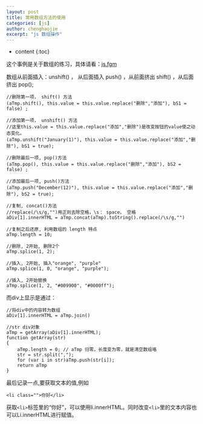 ```yaml
---
layout: post
title: 常用数组方法的使用
categories: [js]
author: chenghaojie
excerpt: "js 数组操作"
---
```


* content
{:toc}

这个事例是关于数组的练习，具体请看：[js.fgm](http://js.fgm.cc/learn/lesson4/07.html) <br/>

数组从前面插入：unshift() ， 从后面插入 push() ，从前面挤出 shift() ，从后面 挤出 pop();

    //删除第一项， shift() 方法
    (aTmp.shift(), this.value = this.value.replace("删除","添加"), bS1 = false) ;
    
    //添加第一项， unshift() 方法
    //这里this.value = this.value.replace("添加","删除")是改变按钮的value使之动态变化。
    (aTmp.unshift("January(1)"), this.value = this.value.replace("添加","删除"), bS1 = true);
    
    //删除最后一项, pop()方法
    (aTmp.pop(), this.value = this.value.replace("删除","添加"), bS2 = false) ;
    
    //添加最后一项, push()方法
    (aTmp.push("December(12)"), this.value = this.value.replace("添加","删除"), bS2 = true);
    
    //复制, concat()方法
    //replace(/\s/g,"")用正则去除空格，\s： space， 空格
    aDiv[1].innerHTML = aTmp.concat(aTmp).toString().replace(/\s/g,"")
    
    //复制之后还原, 利用数组的 length 特点
    aTmp.length = 10;
    
    //删除, 2开始, 删除2个
    aTmp.splice(1, 2);
    
    //插入, 2开始, 插入"orange", "purple"
    aTmp.splice(1, 0, "orange", "purple");
    
    //插入, 2开始替换
    aTmp.splice(1, 2, "#009900", "#0000ff");
    
  而div上显示是通过：
  
    //将div中的内容转为数组
    aDiv[1].innerHTML = aTmp.join()
    
    //str div对象
    aTmp = getArray(aDiv[1].innerHTML);
    function getArray(str)
    {
        aTmp.length = 0; // aTmp 归零，长度变为零，就是清空数组咯
        str = str.split(",");
        for (var i in str)aTmp.push(str[i]);
        return aTmp
    }
    

最后记录一点,要获取文本的值,例如

    <li class="">你好</li>

获取`<li>`标签里的“你好”，可以使用li.innerHTML。同时改变`<li>`里的文本内容也可以Li.innerHTML进行赋值。